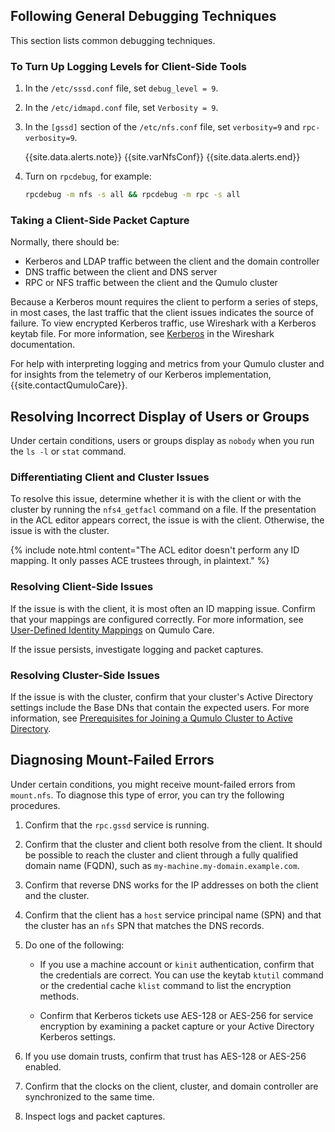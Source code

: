 ## Following General Debugging Techniques
This section lists common debugging techniques.

### To Turn Up Logging Levels for Client-Side Tools
1. In the `/etc/sssd.conf` file, set `debug_level = 9`.
1. In the `/etc/idmapd.conf` file, set `Verbosity = 9`.
1. In the `[gssd]` section of the `/etc/nfs.conf` file, set `verbosity=9` and `rpc-verbosity=9`.

   {{site.data.alerts.note}}
   {{site.varNfsConf}}
   {{site.data.alerts.end}}

1. Turn on `rpcdebug`, for example:

   ```bash
   rpcdebug -m nfs -s all && rpcdebug -m rpc -s all
   ```

### Taking a Client-Side Packet Capture
Normally, there should be:

* Kerberos and LDAP traffic between the client and the domain controller
* DNS traffic between the client and DNS server
* RPC or NFS traffic between the client and the Qumulo cluster

Because a Kerberos mount requires the client to perform a series of steps, in most cases, the last traffic that the client issues indicates the source of failure. To view encrypted Kerberos traffic, use Wireshark with a Kerberos keytab file. For more information, see [Kerberos](https://wiki.wireshark.org/Kerberos) in the Wireshark documentation.

For help with interpreting logging and metrics from your Qumulo cluster and for insights from the telemetry of our Kerberos implementation, {{site.contactQumuloCare}}.


## Resolving Incorrect Display of Users or Groups
Under certain conditions, users or groups display as `nobody` when you run the `ls -l` or `stat` command.

### Differentiating Client and Cluster Issues
To resolve this issue, determine whether it is with the client or with the cluster by running the `nfs4_getfacl` command on a file. If the presentation in the ACL editor appears correct, the issue is with the client. Otherwise, the issue is with the cluster.

{% include note.html content="The ACL editor doesn't perform any ID mapping. It only passes ACE trustees through, in plaintext." %}

### Resolving Client-Side Issues
If the issue is with the client, it is most often an ID mapping issue. Confirm that your mappings are configured correctly. For more information, see [User-Defined Identity Mappings](https://care.qumulo.com/hc/en-us/articles/360017705814) on Qumulo Care.

If the issue persists, investigate logging and packet captures.

### Resolving Cluster-Side Issues
If the issue is with the cluster, confirm that your cluster's Active Directory settings include the Base DNs that contain the expected users. For more information, see [Prerequisites for Joining a Qumulo Cluster to Active Directory](kerberos-prerequisites-joining-cluster-active-directory.html).


## Diagnosing Mount-Failed Errors
Under certain conditions, you might receive mount-failed errors from `mount.nfs`. To diagnose this type of error, you can try the following procedures.

1. Confirm that the `rpc.gssd` service is running.

1. Confirm that the cluster and client both resolve from the client. It should be possible to reach the cluster and client through a fully qualified domain name (FQDN), such as `my-machine.my-domain.example.com`.

1. Confirm that reverse DNS works for the IP addresses on both the client and the cluster.

1. Confirm that the client has a `host` service principal name (SPN) and that the cluster has an `nfs` SPN that matches the DNS records.

1. Do one of the following:

   * If you use a machine account or `kinit` authentication, confirm that the credentials are correct. You can use the keytab `ktutil` command or the credential cache `klist` command to list the encryption methods.

   * Confirm that Kerberos tickets use AES-128 or AES-256 for service encryption by examining a packet capture or your Active Directory Kerberos settings.

1. If you use domain trusts, confirm that trust has AES-128 or AES-256 enabled.

1. Confirm that the clocks on the client, cluster, and domain controller are synchronized to the same time.

1. Inspect logs and packet captures.
